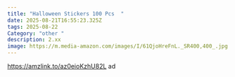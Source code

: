 ```yaml
---
title: "Halloween Stickers 100 Pcs  "
date: 2025-08-21T16:55:23.325Z
tags: 2025-08-22
Category: "other "
description: 2.xx
image: https://m.media-amazon.com/images/I/61QjoHreFnL._SR400,400_.jpg
---
```

https://amzlink.to/az0eioKzhU82L  ad